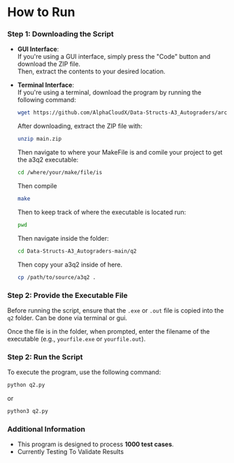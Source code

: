 # How to Run

### Step 1: Downloading the Script

- **GUI Interface**:  
  If you're using a GUI interface, simply press the "Code" button and download the ZIP file.  
  Then, extract the contents to your desired location.

- **Terminal Interface**:  
  If you're using a terminal, download the program by running the following command:

  ```bash
  wget https://github.com/AlphaCloudX/Data-Structs-A3_Autograders/archive/refs/heads/main.zip
  ```
  After downloading, extract the ZIP file with:
  ```bash
  unzip main.zip
  ```

    Then navigate to where your MakeFile is and comile your project to get the a3q2 executable:
  ```bash
  cd /where/your/make/file/is
  ```

  Then compile
  ```bash
  make
  ```

  Then to keep track of where the executable is located run:
  ```bash
  pwd
  ```

  Then navigate inside the folder:
  ```bash
  cd Data-Structs-A3_Autograders-main/q2
  ```

  Then copy your a3q2 inside of here.
  ```bash
  cp /path/to/source/a3q2 .
  ```


### Step 2: Provide the Executable File

Before running the script, ensure that the `.exe` or `.out` file is copied into the `q2` folder. Can be done via terminal or gui.

Once the file is in the folder, when prompted, enter the filename of the executable (e.g., `yourfile.exe` or `yourfile.out`).

### Step 2: Run the Script

To execute the program, use the following command:

```bash
python q2.py
```

or

```bash
python3 q2.py
```

### Additional Information

- This program is designed to process **1000 test cases**.
- Currently Testing To Validate Results
